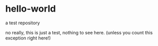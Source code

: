 # hello-world
a test repository

no really, this is just a test, nothing to see here.
(unless you count this exception right here!)
